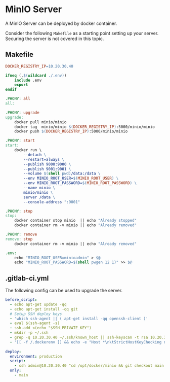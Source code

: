 # MinIO Server

A MinIO Server can be deployed by docker container.

Consider the following `Makefile` as a starting point setting up your server.
Securing the server is not covered in this topic.

## Makefile

```Makefile
DOCKER_REGISTRY_IP=10.20.30.40

ifneq (,$(wildcard ./.env))
	include .env
	export
endif

.PHONY: all
all:

.PHONY: upgrade
upgrade:
	docker pull minio/minio
	docker tag  minio/minio $(DOCKER_REGISTRY_IP):5000/minio/minio
	docker push $(DOCKER_REGISTRY_IP):5000/minio/minio

.PHONY: start
start:
	docker run \
		--detach \
		--restart=always \
		--publish 9000:9000 \
		--publish 9001:9001 \
		--volume $(shell pwd)/data:/data \
		--env MINIO_ROOT_USER=$(MINIO_ROOT_USER) \
		--env MINIO_ROOT_PASSWORD=$(MINIO_ROOT_PASSWORD) \
		--name minio \
		minio/minio \
		server /data \
		--console-address ":9001"

.PHONY: stop
stop:
	docker container stop minio  || echo "Already stopped"
	docker container rm -v minio || echo "Already removed"

.PHONY: remove
remove: stop
	docker container rm -v minio || echo "Already removed"

.env:
	echo "MINIO_ROOT_USER=minioadmin" > $@
	echo "MINIO_ROOT_PASSWORD=$(shell pwgen 12 1)" >> $@
```

## .gitlab-ci.yml

The following config can be used to upgrade the server.

```yaml
before_script:
  - echo apt-get update -qq
  - echo apt-get install -qq git
  # Setup SSH deploy keys
  - 'which ssh-agent || ( apt-get install -qq openssh-client )'
  - eval $(ssh-agent -s)
  - ssh-add <(echo "$SSH_PRIVATE_KEY")
  - mkdir -p ~/.ssh
  - grep -q 10.20.30.40 ~/.ssh/known_host || ssh-keyscan -t rsa 10.20.30.40 >> ~/.ssh/known_hosts
  - '[[ -f /.dockerenv ]] && echo -e "Host *\n\tStrictHostKeyChecking no\n\n" > ~/.ssh/config'
    
deploy:
  environment: production
  script:
    - ssh admin@10.20.30.40 "cd /opt/docker/minio && git checkout main && git pull origin main && make upgrade && make stop && make start && exit"
  only:
    - main
```